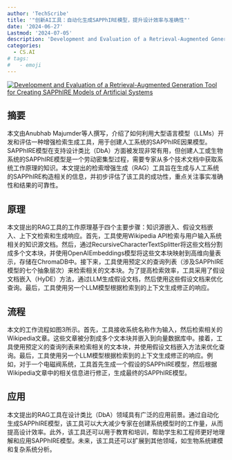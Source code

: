 ```yaml
---
author: 'TechScribe'
title: '"创新AI工具：自动化生成SAPPhIRE模型，提升设计效率与准确性"'
date: '2024-06-27'
Lastmod: '2024-07-05'
description: 'Development and Evaluation of a Retrieval-Augmented Generation Tool for Creating SAPPhIRE Models of Artificial Systems'
categories:
  - CS.AI
# tags:
#   - emoji
---
```


[![Development and Evaluation of a Retrieval-Augmented Generation Tool for Creating SAPPhIRE Models of Artificial Systems](https://arxiv-research-1301205113.cos.ap-guangzhou.myqcloud.com/images/2406.19493v1.pdf_0.jpg)](https://arxiv.org/abs/2406.19493v1)

## 摘要

本文由Anubhab Majumder等人撰写，介绍了如何利用大型语言模型（LLMs）开发和评估一种增强检索生成工具，用于创建人工系统的SAPPhIRE因果模型。SAPPhIRE模型在支持设计类比（DbA）方面被发现非常有用，但创建人工或生物系统的SAPPhIRE模型是一个劳动密集型过程，需要专家从多个技术文档中获取系统工作原理的知识。本文提出的检索增强生成（RAG）工具旨在生成与人工系统的SAPPhIRE构造相关的信息，并初步评估了该工具的成功性，重点关注事实准确性和结果的可靠性。<!--more-->

## 原理

本文提出的RAG工具的工作原理基于四个主要步骤：知识源嵌入、假设文档嵌入、上下文检索和生成响应。首先，工具使用Wikipedia API检索与用户输入系统相关的知识源文档。然后，通过RecursiveCharacterTextSplitter将这些文档分割成多个文本块，并使用OpenAIEmbeddings模型将这些文本块映射到高维向量表示，存储在ChromaDB中。接下来，工具使用预定义的查询列表（涉及SAPPhIRE模型的七个抽象层次）来检索相关的文本块。为了提高检索效率，工具采用了假设文档嵌入（HyDE）方法，通过LLM生成假设文档，然后使用这些假设文档来优化查询。最后，工具使用另一个LLM模型根据检索到的上下文生成修正的响应。

## 流程

本文的工作流程如图3所示。首先，工具接收系统名称作为输入，然后检索相关的Wikipedia文章。这些文章被分割成多个文本块并嵌入到向量数据库中。接着，工具使用预定义的查询列表来检索相关的文本块，并使用假设文档嵌入方法来优化查询。最后，工具使用另一个LLM模型根据检索到的上下文生成修正的响应。例如，对于一个电磁阀系统，工具首先生成一个假设的SAPPhIRE模型，然后根据Wikipedia文章中的相关信息进行修正，生成最终的SAPPhIRE模型。

## 应用

本文提出的RAG工具在设计类比（DbA）领域具有广泛的应用前景。通过自动化生成SAPPhIRE模型，该工具可以大大减少专家在创建系统模型时的工作量，从而提高设计效率。此外，该工具还可以用于教育和培训，帮助学生和工程师更好地理解和应用SAPPhIRE模型。未来，该工具还可以扩展到其他领域，如生物系统建模和复杂系统分析。